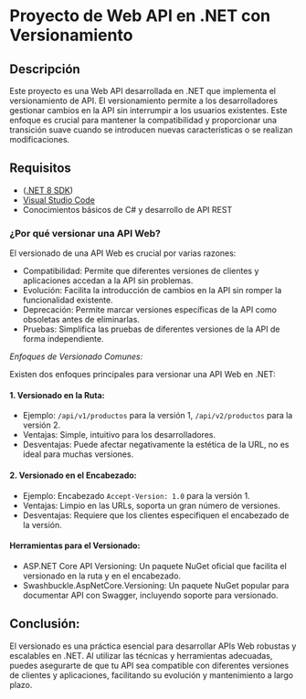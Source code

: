 # Proyecto de Web API en .NET con Versionamiento

## Descripción

Este proyecto es una Web API desarrollada en .NET que implementa el versionamiento de API. El versionamiento permite a los desarrolladores gestionar cambios en la API sin interrumpir a los usuarios existentes. Este enfoque es crucial para mantener la compatibilidad y proporcionar una transición suave cuando se introducen nuevas características o se realizan modificaciones.

## Requisitos

* ([.NET 8 SDK](https://dotnet.microsoft.com/en-us/download/dotnet/8.0)) 
* [Visual Studio Code](https://code.visualstudio.com/download)
* Conocimientos básicos de C# y desarrollo de API REST


### ¿Por qué versionar una API Web?

El versionado de una API Web es crucial por varias razones:

* Compatibilidad: Permite que diferentes versiones de clientes y aplicaciones accedan a la API sin problemas.
* Evolución: Facilita la introducción de cambios en la API sin romper la funcionalidad existente.
* Deprecación: Permite marcar versiones específicas de la API como obsoletas antes de eliminarlas.
* Pruebas: Simplifica las pruebas de diferentes versiones de la API de forma independiente.

*Enfoques de Versionado Comunes:*

Existen dos enfoques principales para versionar una API Web en .NET:

#### 1. Versionado en la Ruta:

- Ejemplo: ``/api/v1/productos`` para la versión 1, ``/api/v2/productos`` para la versión 2.
- Ventajas: Simple, intuitivo para los desarrolladores.
- Desventajas: Puede afectar negativamente la estética de la URL, no es ideal para muchas versiones.

#### 2. Versionado en el Encabezado:

- Ejemplo: Encabezado ``Accept-Version: 1.0`` para la versión 1.
- Ventajas: Limpio en las URLs, soporta un gran número de versiones.
- Desventajas: Requiere que los clientes especifiquen el encabezado de la versión.


#### Herramientas para el Versionado:

- ASP.NET Core API Versioning: Un paquete NuGet oficial que facilita el versionado en la ruta y en el encabezado.
- Swashbuckle.AspNetCore.Versioning: Un paquete NuGet popular para documentar API con Swagger, incluyendo soporte para versionado.


## Conclusión:

El versionado es una práctica esencial para desarrollar APIs Web robustas y escalables en .NET. Al utilizar las técnicas y herramientas adecuadas, puedes asegurarte de que tu API sea compatible con diferentes versiones de clientes y aplicaciones, facilitando su evolución y mantenimiento a largo plazo.